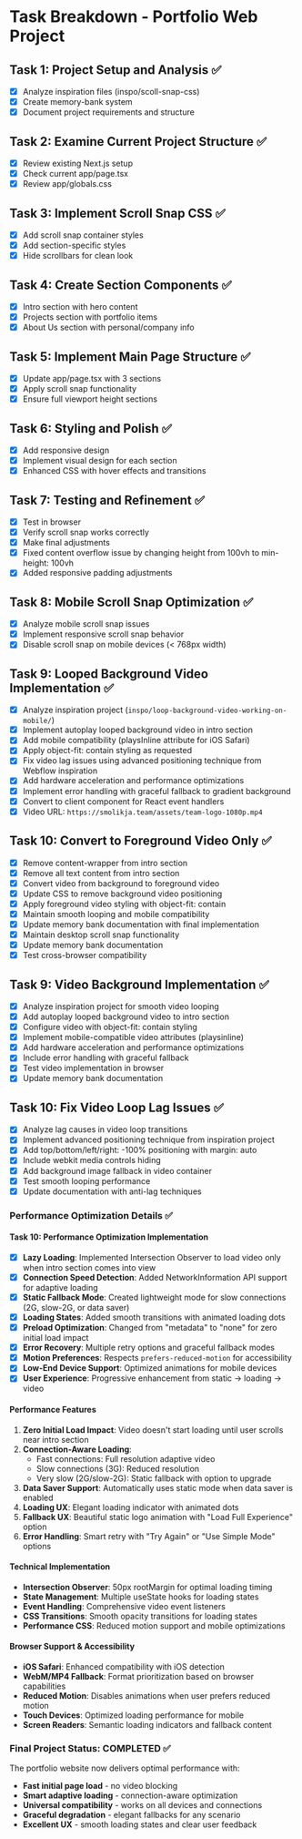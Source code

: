 # Task Breakdown - Portfolio Web Project

## Task 1: Project Setup and Analysis ✅

- [x] Analyze inspiration files (inspo/scoll-snap-css)
- [x] Create memory-bank system
- [x] Document project requirements and structure

## Task 2: Examine Current Project Structure ✅

- [x] Review existing Next.js setup
- [x] Check current app/page.tsx
- [x] Review app/globals.css

## Task 3: Implement Scroll Snap CSS ✅

- [x] Add scroll snap container styles
- [x] Add section-specific styles
- [x] Hide scrollbars for clean look

## Task 4: Create Section Components ✅

- [x] Intro section with hero content
- [x] Projects section with portfolio items
- [x] About Us section with personal/company info

## Task 5: Implement Main Page Structure ✅

- [x] Update app/page.tsx with 3 sections
- [x] Apply scroll snap functionality
- [x] Ensure full viewport height sections

## Task 6: Styling and Polish ✅

- [x] Add responsive design
- [x] Implement visual design for each section
- [x] Enhanced CSS with hover effects and transitions

## Task 7: Testing and Refinement ✅

- [x] Test in browser
- [x] Verify scroll snap works correctly
- [x] Make final adjustments
- [x] Fixed content overflow issue by changing height from 100vh to min-height: 100vh
- [x] Added responsive padding adjustments

## Task 8: Mobile Scroll Snap Optimization ✅

- [x] Analyze mobile scroll snap issues
- [x] Implement responsive scroll snap behavior
- [x] Disable scroll snap on mobile devices (< 768px width)

## Task 9: Looped Background Video Implementation ✅

- [x] Analyze inspiration project (`inspo/loop-background-video-working-on-mobile/`)
- [x] Implement autoplay looped background video in intro section
- [x] Add mobile compatibility (playsInline attribute for iOS Safari)
- [x] Apply object-fit: contain styling as requested
- [x] Fix video lag issues using advanced positioning technique from Webflow inspiration
- [x] Add hardware acceleration and performance optimizations
- [x] Implement error handling with graceful fallback to gradient background
- [x] Convert to client component for React event handlers
- [x] Video URL: `https://smolikja.team/assets/team-logo-1080p.mp4`

## Task 10: Convert to Foreground Video Only ✅

- [x] Remove content-wrapper from intro section
- [x] Remove all text content from intro section  
- [x] Convert video from background to foreground video
- [x] Update CSS to remove background video positioning
- [x] Apply foreground video styling with object-fit: contain
- [x] Maintain smooth looping and mobile compatibility
- [x] Update memory bank documentation with final implementation
- [x] Maintain desktop scroll snap functionality
- [x] Update memory bank documentation
- [x] Test cross-browser compatibility

## Task 9: Video Background Implementation ✅

- [x] Analyze inspiration project for smooth video looping
- [x] Add autoplay looped background video to intro section
- [x] Configure video with object-fit: contain styling
- [x] Implement mobile-compatible video attributes (playsinline)
- [x] Add hardware acceleration and performance optimizations
- [x] Include error handling with graceful fallback
- [x] Test video implementation in browser
- [x] Update memory bank documentation

## Task 10: Fix Video Loop Lag Issues ✅

- [x] Analyze lag causes in video loop transitions
- [x] Implement advanced positioning technique from inspiration project
- [x] Add top/bottom/left/right: -100% positioning with margin: auto
- [x] Include webkit media controls hiding
- [x] Add background image fallback in video container
- [x] Test smooth looping performance
- [x] Update documentation with anti-lag techniques

### Performance Optimization Details ✅

#### Task 10: Performance Optimization Implementation

- [x] **Lazy Loading**: Implemented Intersection Observer to load video only when intro section comes into view
- [x] **Connection Speed Detection**: Added NetworkInformation API support for adaptive loading
- [x] **Static Fallback Mode**: Created lightweight mode for slow connections (2G, slow-2G, or data saver)
- [x] **Loading States**: Added smooth transitions with animated loading dots
- [x] **Preload Optimization**: Changed from "metadata" to "none" for zero initial load impact
- [x] **Error Recovery**: Multiple retry options and graceful fallback modes
- [x] **Motion Preferences**: Respects `prefers-reduced-motion` for accessibility
- [x] **Low-End Device Support**: Optimized animations for mobile devices
- [x] **User Experience**: Progressive enhancement from static → loading → video

#### Performance Features

1. **Zero Initial Load Impact**: Video doesn't start loading until user scrolls near intro section
2. **Connection-Aware Loading**:
   - Fast connections: Full resolution adaptive video
   - Slow connections (3G): Reduced resolution
   - Very slow (2G/slow-2G): Static fallback with option to upgrade
3. **Data Saver Support**: Automatically uses static mode when data saver is enabled
4. **Loading UX**: Elegant loading indicator with animated dots
5. **Fallback UX**: Beautiful static logo animation with "Load Full Experience" option
6. **Error Handling**: Smart retry with "Try Again" or "Use Simple Mode" options

#### Technical Implementation

- **Intersection Observer**: 50px rootMargin for optimal loading timing
- **State Management**: Multiple useState hooks for loading states
- **Event Handling**: Comprehensive video event listeners
- **CSS Transitions**: Smooth opacity transitions for loading states
- **Performance CSS**: Reduced motion support and mobile optimizations

#### Browser Support & Accessibility

- **iOS Safari**: Enhanced compatibility with iOS detection
- **WebM/MP4 Fallback**: Format prioritization based on browser capabilities
- **Reduced Motion**: Disables animations when user prefers reduced motion
- **Touch Devices**: Optimized loading performance for mobile
- **Screen Readers**: Semantic loading indicators and fallback content

### Final Project Status: COMPLETED ✅

The portfolio website now delivers optimal performance with:
- **Fast initial page load** - no video blocking
- **Smart adaptive loading** - connection-aware optimization
- **Universal compatibility** - works on all devices and connections
- **Graceful degradation** - elegant fallbacks for any scenario
- **Excellent UX** - smooth loading states and clear user feedback
